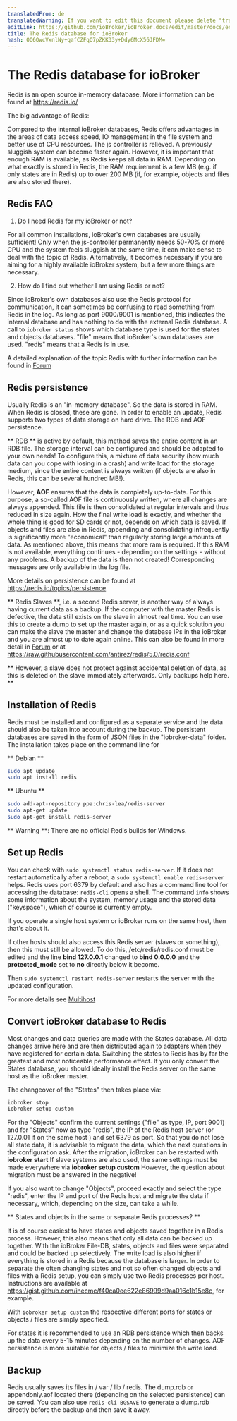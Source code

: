 ```yaml
---
translatedFrom: de
translatedWarning: If you want to edit this document please delete "translatedFrom" field, elsewise this document will be translated automatically again
editLink: https://github.com/ioBroker/ioBroker.docs/edit/master/docs/en/config/redis.md
title: The Redis database for ioBroker
hash: OO6QwcVxnlNy+qafCZFqQ7pZKK33y+Ddy6McX56JFDM=
---
```

# The Redis database for ioBroker
Redis is an open source in-memory database.
More information can be found at https://redis.io/

The big advantage of Redis:

Compared to the internal ioBroker databases, Redis offers advantages in the areas of data access speed, IO management in the file system and better use of CPU resources.
The js controller is relieved. A previously sluggish system can become faster again.
However, it is important that enough RAM is available, as Redis keeps all data in RAM. Depending on what exactly is stored in Redis, the RAM requirement is a few MB (e.g. if only states are in Redis) up to over 200 MB (if, for example, objects and files are also stored there).

## Redis FAQ
1. Do I need Redis for my ioBroker or not?

For all common installations, ioBroker's own databases are usually sufficient! Only when the js-controller permanently needs 50-70% or more CPU and the system feels sluggish at the same time, it can make sense to deal with the topic of Redis.
Alternatively, it becomes necessary if you are aiming for a highly available ioBroker system, but a few more things are necessary.

2. How do I find out whether I am using Redis or not?

Since ioBroker's own databases also use the Redis protocol for communication, it can sometimes be confusing to read something from Redis in the log. As long as port 9000/9001 is mentioned, this indicates the internal database and has nothing to do with the external Redis database.
A call to `iobroker status` shows which database type is used for the states and objects databases.
"file" means that ioBroker's own databases are used. "redis" means that a Redis is in use.

A detailed explanation of the topic Redis with further information can be found in [Forum](https://forum.iobroker.net/topic/26327/redis-in-iobroker-%C3%BCberblick)

## Redis persistence
Usually Redis is an "in-memory database". So the data is stored in RAM. When Redis is closed, these are gone.
In order to enable an update, Redis supports two types of data storage on hard drive.
The RDB and AOF persistence.

** RDB ** is active by default, this method saves the entire content in an RDB file. The storage interval can be configured and should be adapted to your own needs! To configure this, a mixture of data security (how much data can you cope with losing in a crash) and write load for the storage medium, since the entire content is always written (if objects are also in Redis, this can be several hundred MB!).

However, **AOF** ensures that the data is completely up-to-date.
For this purpose, a so-called AOF file is continuously written, where all changes are always appended. This file is then consolidated at regular intervals and thus reduced in size again. How the final write load is exactly, and whether the whole thing is good for SD cards or not, depends on which data is saved. If objects and files are also in Redis, appending and consolidating infrequently is significantly more "economical" than regularly storing large amounts of data.
As mentioned above, this means that more ram is required. If this RAM is not available, everything continues - depending on the settings - without any problems.
A backup of the data is then not created! Corresponding messages are only available in the log file.

More details on persistence can be found at https://redis.io/topics/persistence

** Redis Slaves **, i.e. a second Redis server, is another way of always having current data as a backup.
If the computer with the master Redis is defective, the data still exists on the slave in almost real time.
You can use this to create a dump to set up the master again, or as a quick solution you can make the slave the master and change the database IPs in the ioBroker and you are almost up to date again online. This can also be found in more detail in [Forum](https://forum.iobroker.net/topic/26327/redis-in-iobroker-%C3%BCberblick) or at https://raw.githubusercontent.com/antirez/redis/5.0/redis.conf

** However, a slave does not protect against accidental deletion of data, as this is deleted on the slave immediately afterwards. Only backups help here. **

## Installation of Redis
Redis must be installed and configured as a separate service and the data should also be taken into account during the backup.
The persistent databases are saved in the form of JSON files in the "iobroker-data" folder.
The installation takes place on the command line for

** Debian **

```sh
sudo apt update
sudo apt install redis
```

** Ubuntu **

```sh
sudo add-apt-repository ppa:chris-lea/redis-server
sudo apt-get update
sudo apt-get install redis-server
```

** Warning **: There are no official Redis builds for Windows.

## Set up Redis
You can check with `sudo systemctl status redis-server`.
If it does not restart automatically after a reboot, a `sudo systemctl enable redis-server` helps.
Redis uses port 6379 by default and also has a command line tool for accessing the database: `redis-cli` opens a shell.
The command `info` shows some information about the system, memory usage and the stored data ("keyspace"), which of course is currently empty.

If you operate a single host system or ioBroker runs on the same host, then that's about it.

If other hosts should also access this Redis server (slaves or something), then this must still be allowed.
To do this, /etc/redis/redis.conf must be edited and the line **bind 127.0.0.1** changed to **bind 0.0.0.0** and the **protected_mode** set to **no** directly below it become.

Then `sudo systemctl restart redis-server` restarts the server with the updated configuration.

For more details see [Multihost](https://www.iobroker.net/#de/documentation/config/multihost.md)

## Convert ioBroker database to Redis
Most changes and data queries are made with the States database. All data changes arrive here and are then distributed again to adapters when they have registered for certain data.
Switching the states to Redis has by far the greatest and most noticeable performance effect.
If you only convert the States database, you should ideally install the Redis server on the same host as the ioBroker master.

The changeover of the "States" then takes place via:

```sh
iobroker stop
iobroker setup custom
```

For the "Objects" confirm the current settings ("file" as type, IP, port 9001) and for "States" now as type "redis", the IP of the Redis host server (or 127.0.01 if on the same host ) and set 6379 as port.
So that you do not lose all state data, it is advisable to migrate the data, which the next questions in the configuration ask.
After the migration, ioBroker can be restarted with **iobroker start** If slave systems are also used, the same settings must be made everywhere via **iobroker setup custom** However, the question about migration must be answered in the negative!

If you also want to change "Objects", proceed exactly and select the type "redis", enter the IP and port of the Redis host and migrate the data if necessary, which, depending on the size, can take a while.

** States and objects in the same or separate Redis processes? **

It is of course easiest to have states and objects saved together in a Redis process.
However, this also means that only all data can be backed up together.
With the ioBroker File-DB, states, objects and files were separated and could be backed up selectively.
The write load is also higher if everything is stored in a Redis because the database is larger.
In order to separate the often changing states and not so often changed objects and files with a Redis setup, you can simply use two Redis processes per host.
Instructions are available at https://gist.github.com/inecmc/f40ca0ee622e86999d9aa016c1b15e8c, for example.

With `iobroker setup custom` the respective different ports for states or objects / files are simply specified.

For states it is recommended to use an RDB persistence which then backs up the data every 5-15 minutes depending on the number of changes. AOF persistence is more suitable for objects / files to minimize the write load.

## Backup
Redis usually saves its files in / var / lib / redis. The dump.rdb or appendonly.aof located there (depending on the selected persistence) can be saved. You can also use `redis-cli BGSAVE` to generate a dump.rdb directly before the backup and then save it away.